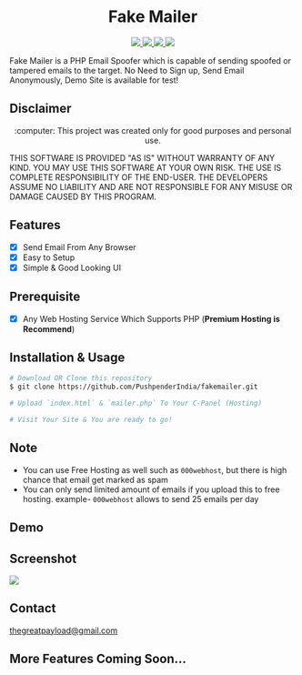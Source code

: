 <h1 align="center">Fake Mailer</h1>
<p align="center">
    <a href="https://python.org">
    <img src="https://img.shields.io/badge/PHP-7.2.30-green.svg">
  </a>
  <a href="https://github.com/PushpenderIndia/technowhorse/blob/master/LICENSE">
    <img src="https://img.shields.io/badge/License-BSD%203-lightgrey.svg">
  </a>
  <a href="https://github.com/PushpenderIndia/technowhorse/releases">
    <img src="https://img.shields.io/badge/Release-1.0-blue.svg">
  </a>
    <a href="https://github.com/PushpenderIndia/technowhorse">
    <img src="https://img.shields.io/badge/Open%20Source-%E2%9D%A4-brightgreen.svg">
  </a>
</p>

Fake Mailer is a PHP Email Spoofer which is capable of sending spoofed or tampered emails to the target. No Need to Sign up, Send Email Anonymously, Demo Site is available for test!

## Disclaimer
<p align="center">
  :computer: This project was created only for good purposes and personal use.
</p>

THIS SOFTWARE IS PROVIDED "AS IS" WITHOUT WARRANTY OF ANY KIND. YOU MAY USE THIS SOFTWARE AT YOUR OWN RISK. THE USE IS COMPLETE RESPONSIBILITY OF THE END-USER. THE DEVELOPERS ASSUME NO LIABILITY AND ARE NOT RESPONSIBLE FOR ANY MISUSE OR DAMAGE CAUSED BY THIS PROGRAM.

## Features
- [x] Send Email From Any Browser
- [x] Easy to Setup
- [x] Simple & Good Looking UI

## Prerequisite
- [x] Any Web Hosting Service Which Supports PHP (**Premium Hosting is Recommend**)

## Installation & Usage
```bash
# Download OR Clone this repository
$ git clone https://github.com/PushpenderIndia/fakemailer.git

# Upload `index.html` & `mailer.php` To Your C-Panel (Hosting)

# Visit Your Site & You are ready to go!
```

## Note
* You can use Free Hosting as well such as `000webhost`, but there is high chance that email get marked as spam
* You can only send limited amount of emails if you upload this to free hosting. example- `000webhost` allows to send 25 emails per day

## Demo

## Screenshot
![](/Screenshots/fakemailerV1.JPG)

## Contact

thegreatpayload@gmail.com 

## More Features Coming Soon...
